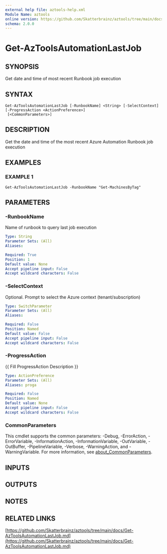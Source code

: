 ```yaml
---
external help file: aztools-help.xml
Module Name: aztools
online version: https://github.com/Skatterbrainz/aztools/tree/main/docs/Get-AzToolsAutomationLastJob.md
schema: 2.0.0
---
```


# Get-AzToolsAutomationLastJob

## SYNOPSIS
Get date and time of most recent Runbook job execution

## SYNTAX

```
Get-AzToolsAutomationLastJob [-RunbookName] <String> [-SelectContext] [-ProgressAction <ActionPreference>]
 [<CommonParameters>]
```

## DESCRIPTION
Get the date and time of the most recent Azure Automation Runbook job execution

## EXAMPLES

### EXAMPLE 1
```
Get-AzToolsAutomationLastJob -RunbookName "Get-MachinesByTag"
```

## PARAMETERS

### -RunbookName
Name of runbook to query last job execution

```yaml
Type: String
Parameter Sets: (All)
Aliases:

Required: True
Position: 1
Default value: None
Accept pipeline input: False
Accept wildcard characters: False
```

### -SelectContext
Optional.
Prompt to select the Azure context (tenant/subscription)

```yaml
Type: SwitchParameter
Parameter Sets: (All)
Aliases:

Required: False
Position: Named
Default value: False
Accept pipeline input: False
Accept wildcard characters: False
```

### -ProgressAction
{{ Fill ProgressAction Description }}

```yaml
Type: ActionPreference
Parameter Sets: (All)
Aliases: proga

Required: False
Position: Named
Default value: None
Accept pipeline input: False
Accept wildcard characters: False
```

### CommonParameters
This cmdlet supports the common parameters: -Debug, -ErrorAction, -ErrorVariable, -InformationAction, -InformationVariable, -OutVariable, -OutBuffer, -PipelineVariable, -Verbose, -WarningAction, and -WarningVariable. For more information, see [about_CommonParameters](http://go.microsoft.com/fwlink/?LinkID=113216).

## INPUTS

## OUTPUTS

## NOTES

## RELATED LINKS

[https://github.com/Skatterbrainz/aztools/tree/main/docs/Get-AzToolsAutomationLastJob.md](https://github.com/Skatterbrainz/aztools/tree/main/docs/Get-AzToolsAutomationLastJob.md)

